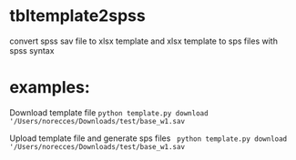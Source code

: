 # tbltemplate2spss
convert spss sav file to xlsx template and xlsx template to sps files with spss syntax

# examples:

Download template file
``` python template.py download '/Users/norecces/Downloads/test/base_w1.sav ```

Upload template file and generate sps files 
```  python template.py download '/Users/norecces/Downloads/test/base_w1.sav ```





